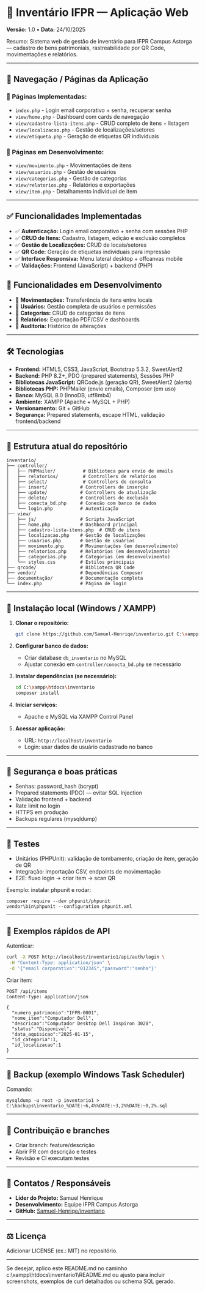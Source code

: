 # 🚀 Inventário IFPR — Aplicação Web

**Versão:** 1.0 • **Data:** 24/10/2025

Resumo: Sistema web de gestão de inventário para IFPR Campus Astorga — cadastro de bens patrimoniais, rastreabilidade por QR Code, movimentações e relatórios.

---

## 🧭 Navegação / Páginas da Aplicação

### **📱 Páginas Implementadas:**
- `index.php` - Login email corporativo + senha, recuperar senha
- `view/home.php` - Dashboard com cards de navegação
- `view/cadastro-lista-itens.php` - CRUD completo de itens + listagem
- `view/localizacao.php` - Gestão de localizações/setores
- `view/etiqueta.php` - Geração de etiquetas QR individuais

### **🚧 Páginas em Desenvolvimento:**
- `view/movimento.php` - Movimentações de itens
- `view/usuarios.php` - Gestão de usuários  
- `view/categorias.php` - Gestão de categorias
- `view/relatorios.php` - Relatórios e exportações
- `view/item.php` - Detalhamento individual de item

---

## ✅ Funcionalidades Implementadas

- ✅ **Autenticação:** Login email corporativo + senha com sessões PHP
- ✅ **CRUD de Itens:** Cadastro, listagem, edição e exclusão completos
- ✅ **Gestão de Localizações:** CRUD de locais/setores
- ✅ **QR Code:** Geração de etiquetas individuais para impressão
- ✅ **Interface Responsiva:** Menu lateral desktop + offcanvas mobile
- ✅ **Validações:** Frontend (JavaScript) + backend (PHP)

## 🚧 Funcionalidades em Desenvolvimento

- 🚧 **Movimentações:** Transferência de itens entre locais
- 🚧 **Usuários:** Gestão completa de usuários e permissões  
- 🚧 **Categorias:** CRUD de categorias de itens
- 🚧 **Relatórios:** Exportação PDF/CSV e dashboards
- 🚧 **Auditoria:** Histórico de alterações

---

## 🛠️ Tecnologias

- **Frontend:** HTML5, CSS3, JavaScript, Bootstrap 5.3.2, SweetAlert2
- **Backend:** PHP 8.2+, PDO (prepared statements), Sessões PHP
- **Bibliotecas JavaScript:** QRCode.js (geração QR), SweetAlert2 (alerts)
- **Bibliotecas PHP:** PHPMailer (envio emails), Composer (em uso)
- **Banco:** MySQL 8.0 (InnoDB, utf8mb4)
- **Ambiente:** XAMPP (Apache + MySQL + PHP)
- **Versionamento:** Git + GitHub
- **Segurança:** Prepared statements, escape HTML, validação frontend/backend


---

## 📁 Estrutura atual do repositório

```
inventario/
├── controller/
│   ├── PHPMailer/          # Biblioteca para envio de emails
│   ├── relatorios/         # Controllers de relatórios
│   ├── select/             # Controllers de consulta
│   ├── insert/            # Controllers de inserção
│   ├── update/            # Controllers de atualização
│   ├── delete/            # Controllers de exclusão
│   ├── conecta_bd.php     # Conexão com banco de dados
│   └── login.php          # Autenticação
├── view/
│   ├── js/                # Scripts JavaScript
│   ├── home.php           # Dashboard principal
│   ├── cadastro-lista-itens.php  # CRUD de itens
│   ├── localizacao.php    # Gestão de localizações
│   ├── usuarios.php       # Gestão de usuários
│   ├── movimento.php      # Movimentações (em desenvolvimento)
│   ├── relatorios.php     # Relatórios (em desenvolvimento)
│   ├── categorias.php     # Categorias (em desenvolvimento)
│   └── styles.css         # Estilos principais
├── qrcode/                # Biblioteca QR Code
├── vendor/                # Dependências Composer
├── documentação/          # Documentação completa
└── index.php              # Página de login
```

---

## 🚀 Instalação local (Windows / XAMPP)

1. **Clonar o repositório:**
   ```bash
   git clone https://github.com/Samuel-Henriqe/inventario.git C:\xampp\htdocs\inventario
   ```

2. **Configurar banco de dados:**
   - Criar database `db_inventario` no MySQL
   - Ajustar conexão em `controller/conecta_bd.php` se necessário

3. **Instalar dependências (se necessário):**
   ```bash
   cd C:\xampp\htdocs\inventario
   composer install
   ```

4. **Iniciar serviços:**
   - Apache e MySQL via XAMPP Control Panel

5. **Acessar aplicação:**
   - URL: `http://localhost/inventario`
   - Login: usar dados de usuário cadastrado no banco

---

## 🔐 Segurança e boas práticas

- Senhas: password_hash (bcrypt)
- Prepared statements (PDO) — evitar SQL Injection
- Validação frontend + backend
- Rate limit no login
- HTTPS em produção
- Backups regulares (mysqldump)

---

## 🧪 Testes

- Unitários (PHPUnit): validação de tombamento, criação de item, geração de QR
- Integração: importação CSV, endpoints de movimentação
- E2E: fluxo login → criar item → scan QR

Exemplo: instalar phpunit e rodar:
```batch
composer require --dev phpunit/phpunit
vendor\bin\phpunit --configuration phpunit.xml
```

---

## 📡 Exemplos rápidos de API

Autenticar:
```bash
curl -X POST http://localhost/inventario1/api/auth/login \
 -H "Content-Type: application/json" \
 -d '{"email corporativo":"012345","password":"senha"}'
```

Criar item:
```http
POST /api/items
Content-Type: application/json

{
  "numero_patrimonio":"IFPR-0001",
  "nome_item":"Computador Dell",
  "descricao":"Computador Desktop Dell Inspiron 3020",
  "status":"Disponivel",
  "data_aquisicao":"2025-01-15",
  "id_categoria":1,
  "id_localizacao":1
}
```

---

## 💾 Backup (exemplo Windows Task Scheduler)

Comando:
```batch
mysqldump -u root -p inventario1 > C:\backups\inventario_%DATE:~6,4%%DATE:~3,2%%DATE:~0,2%.sql
```

---

## 📐 Contribuição e branches

- Criar branch: feature/descrição
- Abrir PR com descrição e testes
- Revisão e CI executam testes

---

## 👥 Contatos / Responsáveis

- **Líder do Projeto:** Samuel Henrique
- **Desenvolvimento:** Equipe IFPR Campus Astorga
- **GitHub:** [Samuel-Henriqe/inventario](https://github.com/Samuel-Henriqe/inventario)

---

## ⚖️ Licença

Adicionar LICENSE (ex.: MIT) no repositório.

---

Se desejar, aplico este README.md no caminho c:\xampp\htdocs\inventario1\README.md ou ajusto para incluir screenshots, exemplos de curl detalhados ou schema SQL gerado.

